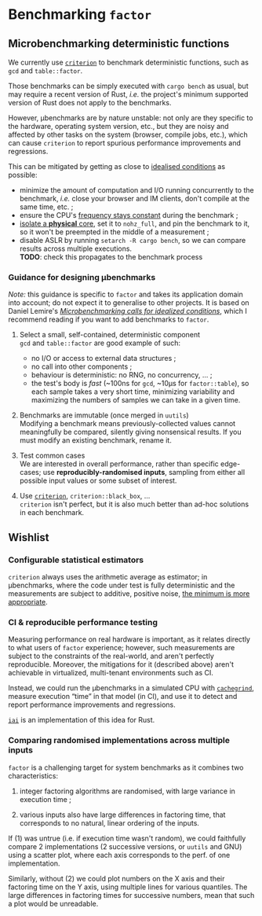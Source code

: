 # Benchmarking `factor`

## Microbenchmarking deterministic functions

We currently use [`criterion`] to benchmark deterministic functions,
such as `gcd` and `table::factor`.

Those benchmarks can be simply executed with `cargo bench` as usual,
but may require a recent version of Rust, *i.e.* the project's minimum
supported version of Rust does not apply to the benchmarks.


However, µbenchmarks are by nature unstable: not only are they specific to
the hardware, operating system version, etc., but they are noisy and affected
by other tasks on the system (browser, compile jobs, etc.), which can cause
`criterion` to report spurious performance improvements and regressions.

This can be mitigated by getting as close to [idealised conditions][lemire]
as possible:
- minimize the amount of computation and I/O running concurrently to the
  benchmark, *i.e.* close your browser and IM clients, don't compile at the
  same time, etc. ;
- ensure the CPU's [frequency stays constant] during the benchmark ;
- [isolate a **physical** core], set it to `nohz_full`, and pin the benchmark
  to it, so it won't be preempted in the middle of a measurement ;
- disable ASLR by running `setarch -R cargo bench`, so we can compare results
  across multiple executions.  
  **TODO**: check this propagates to the benchmark process


[`criterion`]: https://bheisler.github.io/criterion.rs/book/index.html
[lemire]: https://lemire.me/blog/2018/01/16/microbenchmarking-calls-for-idealized-conditions/
[isolate a **physical** core]: https://pyperf.readthedocs.io/en/latest/system.html#isolate-cpus-on-linux
[frequency stays constant]: XXXTODO


### Guidance for designing µbenchmarks

*Note:* this guidance is specific to `factor` and takes its application domain
into account; do not expect it to generalise to other projects.  It is based
on Daniel Lemire's [*Microbenchmarking calls for idealized conditions*][lemire],
which I recommend reading if you want to add benchmarks to `factor`.

1. Select a small, self-contained, deterministic component  
   `gcd` and `table::factor` are good example of such:
   - no I/O or access to external data structures ;
   - no call into other components ;
   - behaviour is deterministic: no RNG, no concurrency, ... ;
   - the test's body is *fast* (~100ns for `gcd`, ~10µs for `factor::table`),
     so each sample takes a very short time, minimizing variability and
     maximizing the numbers of samples we can take in a given time.

2. Benchmarks are immutable (once merged in `uutils`)  
   Modifying a benchmark means previously-collected values cannot meaningfully
   be compared, silently giving nonsensical results.  If you must modify an
   existing benchmark, rename it.

3. Test common cases  
   We are interested in overall performance, rather than specific edge-cases;
   use **reproducibly-randomised inputs**, sampling from either all possible
   input values or some subset of interest.

4. Use [`criterion`], `criterion::black_box`, ...  
   `criterion` isn't perfect, but it is also much better than ad-hoc
   solutions in each benchmark.


## Wishlist

### Configurable statistical estimators

`criterion` always uses the arithmetic average as estimator; in µbenchmarks,
where the code under test is fully deterministic and the measurements are
subject to additive, positive noise, [the minimum is more appropriate][lemire].


### CI & reproducible performance testing

Measuring performance on real hardware is important, as it relates directly
to what users of `factor` experience; however, such measurements are subject
to the constraints of the real-world, and aren't perfectly reproducible.
Moreover, the mitigations for it (described above) aren't achievable in
virtualized, multi-tenant environments such as CI.

Instead, we could run the µbenchmarks in a simulated CPU with [`cachegrind`],
measure execution “time” in that model (in CI), and use it to detect and report
performance improvements and regressions.

[`iai`] is an implementation of this idea for Rust.

[`cachegrind`]: https://www.valgrind.org/docs/manual/cg-manual.html
[`iai`]: https://bheisler.github.io/criterion.rs/book/iai/iai.html


### Comparing randomised implementations across multiple inputs

`factor` is a challenging target for system benchmarks as it combines two
characteristics:

1. integer factoring algorithms are randomised, with large variance in
   execution time ;

2. various inputs also have large differences in factoring time, that
   corresponds to no natural, linear ordering of the inputs.


If (1) was untrue (i.e. if execution time wasn't random), we could faithfully
compare 2 implementations (2 successive versions, or `uutils` and GNU) using
a scatter plot, where each axis corresponds to the perf. of one implementation.

Similarly, without (2) we could plot numbers on the X axis and their factoring
time on the Y axis, using multiple lines for various quantiles.  The large
differences in factoring times for successive numbers, mean that such a plot
would be unreadable.
